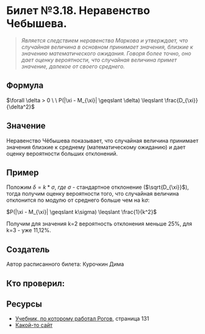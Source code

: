 # Билет №3.18. Неравенство Чебышева.

> *Является следствием неравенства Маркова и утверждает, что случайная величина в основном принимает значения, близкие к значению математического ожидания. Говоря более точно, оно дает оценку вероятности, что случайная величина примет значение, далекое от своего среднего.*

## Формула

$\forall \delta > 0 \ \ P(|\xi - M_{\xi}| \geqslant \delta) \leqslant \frac{D_{\xi}}{\delta^2}$

## Значение

Неравенство Чёбышева показывает, что случайная величина принимает значения близкие к среднему (математическому ожиданию) и дает оценку вероятности больших отклонений.

## Пример

Положим $\delta= k * \sigma,\ где\ \sigma$  - стандартное отклонение ($\sqrt{D_{\xi}}$), тогда получим оценку вероятности того, что случайная величина отклонится по модулю от среднего больше чем на k$\sigma$:

$P(|\xi - M_{\xi}| \geqslant k\sigma) \leqslant \frac{1}{k^2}$

Получим для значения k=2 вероятность отклонения меньше 25%, для k=3 - уже 11,12%.

## Создатель

Автор расписанного билета: Курочкин Дима

Кто проверил:
- 

## Ресурсы
- [Учебник, по которому работал Рогов](https://studizba.com/files/show/pdf/18027-4-4-chast.html), страница 131
- [Какой-то сайт](https://www.matburo.ru/ex_tv.php?p1=tvmch)
